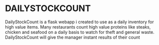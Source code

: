 # DAILYSTOCKCOUNT

DailyStockCount is a flask webapp i created to use as a daily inventory for high value
items.  Many restaurants count high value proteins like steaks, chicken and seafood
on a daily basis to watch for theft and general waste.  DailyStockCount will give
the manager instant results of their count 
